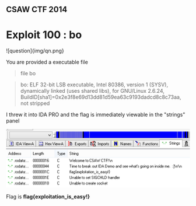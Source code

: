 ## CSAW CTF 2014
# Exploit 100 : bo

![question]{img/qn.png}

You are provided a executable file

> file bo

> bo: ELF 32-bit LSB executable, Intel 80386, version 1 (SYSV), dynamically linked (uses shared libs), for GNU/Linux 2.6.24, BuildID[sha1]=0x2e3f8e69d13dd81d59ea63c9193dadcd8c8c73aa, not stripped

I threw it into IDA PRO and the flag is immediately viewable in the "strings" panel

![01](img/01.png)

Flag is **flag{exploitation_is_easy!}**